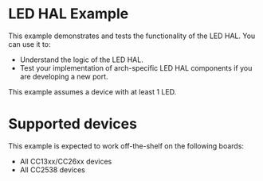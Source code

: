 # LED HAL Example
This example demonstrates and tests the functionality of the LED HAL. You can
use it to:

* Understand the logic of the LED HAL.
* Test your implementation of arch-specific LED HAL components if you are
developing a new port.

This example assumes a device with at least 1 LED.

# Supported devices
This example is expected to work off-the-shelf on the following boards:

* All CC13xx/CC26xx devices
* All CC2538 devices
